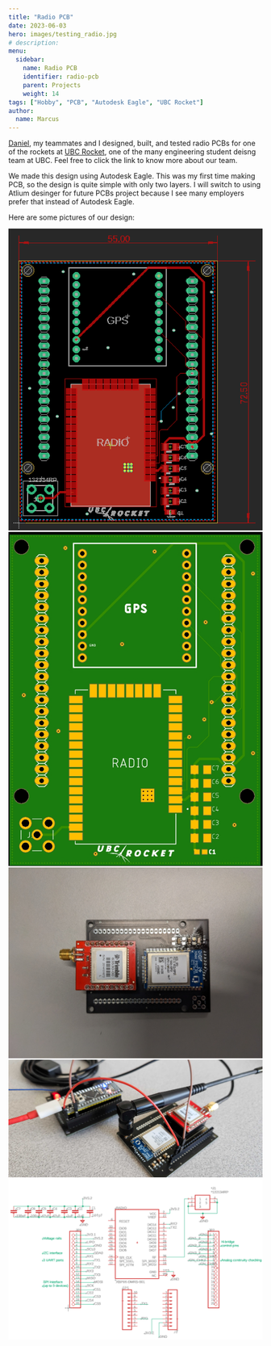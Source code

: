 ```yaml
---
title: "Radio PCB"
date: 2023-06-03
hero: images/testing_radio.jpg
# description: 
menu:
  sidebar:
    name: Radio PCB
    identifier: radio-pcb
    parent: Projects
    weight: 14
tags: ["Hobby", "PCB", "Autodesk Eagle", "UBC Rocket"]
author: 
  name: Marcus
---
```

[Daniel](https://danielzn.com/), my teammates and I designed, built, and tested radio PCBs for one of the rockets at [UBC Rocket](https://www.ubcrocket.com), one of the many engineering student deisng team at UBC. Feel free to click the link to know more about our team.

We made this design using Autodesk Eagle. This was my first time making PCB, so the design is quite simple with only two layers. I will switch to using Atlium desinger for future PCBs project because I see many employers prefer that instead of Autodesk Eagle. 

Here are some pictures of our design:

![board2](images/board2.png)
![board](images/board.jpg)
![radio_pcb](images/radio_pcb.jpg)
![testing](images/testing_radio.jpg)
![sch](images/Sch.png)